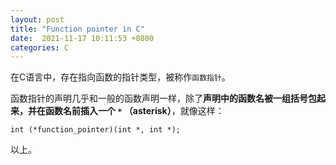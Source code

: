 ```yaml
---
layout: post
title: "Function pointer in C"
date:  2021-11-17 10:11:53 +0800
categories: C
---
```


在C语言中，存在指向函数的指针类型，被称作`函数指针`。

函数指针的声明几乎和一般的函数声明一样，除了**声明中的函数名被一组括号包起
来，并在函数名前插入一个 `*` （asterisk）**，就像这样：
```
int (*function_pointer)(int *, int *);
```

以上。
